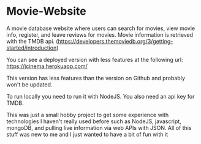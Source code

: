 # Movie-Website
A movie database website where users can search for movies, view movie info, register, and leave reviews for movies.
Movie information is retrieved with the TMDB api. (https://developers.themoviedb.org/3/getting-started/introduction)

You can see a deployed version with less features at the following url: https://jcinema.herokuapp.com/

This version has less features than the version on Github and probably won't be updated.

To run locally you need to run it with NodeJS.
You also need an api key for TMDB.

This was just a small hobby project to get some experience with technologies I haven't really used before such as NodeJS, javascript, mongoDB, and pulling live information via web APIs with JSON. All of this stuff was new to me and I just wanted to have a bit of fun with it
